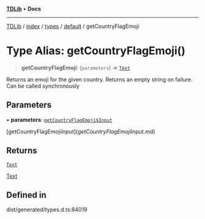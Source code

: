 [**TDLib**](../../../../../../README.md) • **Docs**

***

[TDLib](../../../../../../modules.md) / [index](../../../../../README.md) / [types](../../../README.md) / [default](../README.md) / getCountryFlagEmoji

# Type Alias: getCountryFlagEmoji()

> **getCountryFlagEmoji**: (`parameters`) => [`Text`](Text-1.md)

Returns an emoji for the given country. Returns an empty string on failure. Can be called synchronously

## Parameters

• **parameters**: [`getCountryFlagEmoji$Input`](getCountryFlagEmoji$Input.md)

[getCountryFlagEmoji$Input](getCountryFlagEmoji$Input.md)

## Returns

[`Text`](Text-1.md)

[Text](Text-1.md)

## Defined in

dist/generated/types.d.ts:84019
